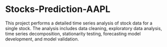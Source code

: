 # Stocks-Prediction-AAPL
This project performs a detailed time series analysis of stock data for a single stock. The analysis includes data cleaning, exploratory data analysis, time series decomposition, stationarity testing, forecasting model development, and model validation.
